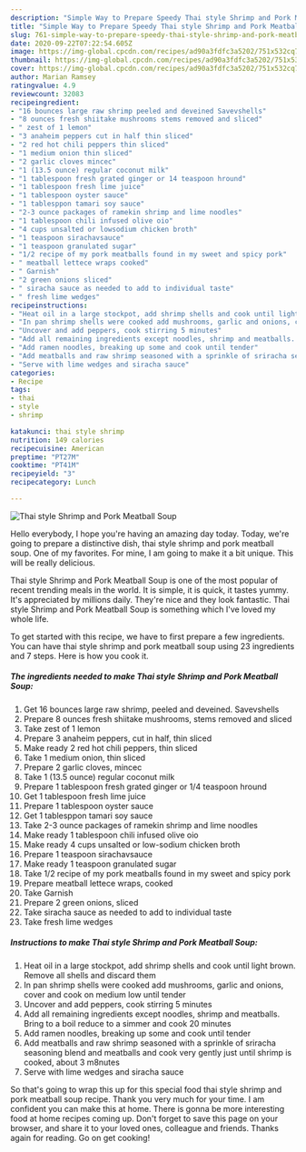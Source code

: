 ```yaml
---
description: "Simple Way to Prepare Speedy Thai style Shrimp and Pork Meatball Soup"
title: "Simple Way to Prepare Speedy Thai style Shrimp and Pork Meatball Soup"
slug: 761-simple-way-to-prepare-speedy-thai-style-shrimp-and-pork-meatball-soup
date: 2020-09-22T07:22:54.605Z
image: https://img-global.cpcdn.com/recipes/ad90a3fdfc3a5202/751x532cq70/thai-style-shrimp-and-pork-meatball-soup-recipe-main-photo.jpg
thumbnail: https://img-global.cpcdn.com/recipes/ad90a3fdfc3a5202/751x532cq70/thai-style-shrimp-and-pork-meatball-soup-recipe-main-photo.jpg
cover: https://img-global.cpcdn.com/recipes/ad90a3fdfc3a5202/751x532cq70/thai-style-shrimp-and-pork-meatball-soup-recipe-main-photo.jpg
author: Marian Ramsey
ratingvalue: 4.9
reviewcount: 32083
recipeingredient:
- "16 bounces large raw shrimp peeled and deveined Savevshells"
- "8 ounces fresh shiitake mushrooms stems removed and sliced"
- " zest of 1 lemon"
- "3 anaheim peppers cut in half thin sliced"
- "2 red hot chili peppers thin sliced"
- "1 medium onion thin sliced"
- "2 garlic cloves mincec"
- "1 (13.5 ounce) regular coconut milk"
- "1 tablespoon fresh grated ginger or 14 teaspoon hround"
- "1 tablespoon fresh lime juice"
- "1 tablespoon oyster sauce"
- "1 tablesppon tamari soy sauce"
- "2-3 ounce packages of ramekin shrimp and lime noodles"
- "1 tablespoon chili infused olive oio"
- "4 cups unsalted or lowsodium chicken broth"
- "1 teaspoon sirachavsauce"
- "1 teaspoon granulated sugar"
- "1/2 recipe of my pork meatballs found in my sweet and spicy pork"
- " meatball lettece wraps cooked"
- " Garnish"
- "2 green onions sliced"
- " siracha sauce as needed to add to individual taste"
- " fresh lime wedges"
recipeinstructions:
- "Heat oil in a large stockpot, add shrimp shells and cook until light brown. Remove all shells and discard them"
- "In pan shrimp shells were cooked add mushrooms, garlic and onions, cover and cook on medium low until tender"
- "Uncover and add peppers, cook stirring 5 minutes"
- "Add all remaining ingredients except noodles, shrimp and meatballs. Bring to a boil reduce to a simmer and cook 20 minutes"
- "Add ramen noodles, breaking up some and cook until tender"
- "Add meatballs and raw shrimp seasoned with a sprinkle of sriracha seasoning blend and meatballs and cook very gently just until shrimp is cooked, about 3 m8nutes"
- "Serve with lime wedges and siracha sauce"
categories:
- Recipe
tags:
- thai
- style
- shrimp

katakunci: thai style shrimp 
nutrition: 149 calories
recipecuisine: American
preptime: "PT27M"
cooktime: "PT41M"
recipeyield: "3"
recipecategory: Lunch

---
```



![Thai style Shrimp and Pork Meatball Soup](https://img-global.cpcdn.com/recipes/ad90a3fdfc3a5202/751x532cq70/thai-style-shrimp-and-pork-meatball-soup-recipe-main-photo.jpg)

Hello everybody, I hope you're having an amazing day today. Today, we're going to prepare a distinctive dish, thai style shrimp and pork meatball soup. One of my favorites. For mine, I am going to make it a bit unique. This will be really delicious.



Thai style Shrimp and Pork Meatball Soup is one of the most popular of recent trending meals in the world. It is simple, it is quick, it tastes yummy. It's appreciated by millions daily. They're nice and they look fantastic. Thai style Shrimp and Pork Meatball Soup is something which I've loved my whole life.


To get started with this recipe, we have to first prepare a few ingredients. You can have thai style shrimp and pork meatball soup using 23 ingredients and 7 steps. Here is how you cook it.

<!--inarticleads1-->

##### The ingredients needed to make Thai style Shrimp and Pork Meatball Soup:

1. Get 16 bounces large raw shrimp, peeled and deveined. Savevshells
1. Prepare 8 ounces fresh shiitake mushrooms, stems removed and sliced
1. Take  zest of 1 lemon
1. Prepare 3 anaheim peppers, cut in half, thin sliced
1. Make ready 2 red hot chili peppers, thin sliced
1. Take 1 medium onion, thin sliced
1. Prepare 2 garlic cloves, mincec
1. Take 1 (13.5 ounce) regular coconut milk
1. Prepare 1 tablespoon fresh grated ginger or 1/4 teaspoon hround
1. Get 1 tablespoon fresh lime juice
1. Prepare 1 tablespoon oyster sauce
1. Get 1 tablesppon tamari soy sauce
1. Take 2-3 ounce packages of ramekin shrimp and lime noodles
1. Make ready 1 tablespoon chili infused olive oio
1. Make ready 4 cups unsalted or low-sodium chicken broth
1. Prepare 1 teaspoon sirachavsauce
1. Make ready 1 teaspoon granulated sugar
1. Take 1/2 recipe of my pork meatballs found in my sweet and spicy pork
1. Prepare  meatball lettece wraps, cooked
1. Take  Garnish
1. Prepare 2 green onions, sliced
1. Take  siracha sauce as needed to add to individual taste
1. Take  fresh lime wedges




<!--inarticleads2-->

##### Instructions to make Thai style Shrimp and Pork Meatball Soup:

1. Heat oil in a large stockpot, add shrimp shells and cook until light brown. Remove all shells and discard them
1. In pan shrimp shells were cooked add mushrooms, garlic and onions, cover and cook on medium low until tender
1. Uncover and add peppers, cook stirring 5 minutes
1. Add all remaining ingredients except noodles, shrimp and meatballs. Bring to a boil reduce to a simmer and cook 20 minutes
1. Add ramen noodles, breaking up some and cook until tender
1. Add meatballs and raw shrimp seasoned with a sprinkle of sriracha seasoning blend and meatballs and cook very gently just until shrimp is cooked, about 3 m8nutes
1. Serve with lime wedges and siracha sauce




So that's going to wrap this up for this special food thai style shrimp and pork meatball soup recipe. Thank you very much for your time. I am confident you can make this at home. There is gonna be more interesting food at home recipes coming up. Don't forget to save this page on your browser, and share it to your loved ones, colleague and friends. Thanks again for reading. Go on get cooking!
